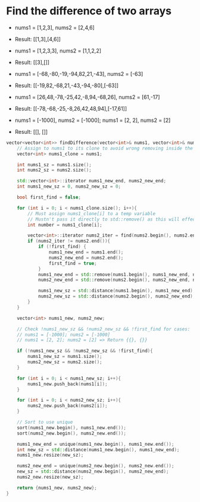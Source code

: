 # Find the difference of two arrays

* nums1 = [1,2,3], nums2 = [2,4,6]
* Result: [[1,3],[4,6]]

* nums1 = [1,2,3,3], nums2 = [1,1,2,2]
* Result: [[3],[]]

* nums1 = [-68,-80,-19,-94,82,21,-43], nums2 = [-63]
* Result: [[-19,82,-68,21,-43,-94,-80],[-63]]

* nums1 = [26,48,-78,-25,42,-8,94,-68,26], nums2 = [61,-17]
* Result: [[-78,-68,-25,-8,26,42,48,94],[-17,61]]

* nums1 = [-1000], nums2 = [-1000]; nums1 = [2, 2], nums2 = [2]
* Result: [[], []]

```cpp
vector<vector<int>> findDifference(vector<int>& nums1, vector<int>& nums2) {
    // Assign to nums1 to its clone to avoid wrong removing inside the for() loop
    vector<int> nums1_clone = nums1;

    int nums1_sz = nums1.size();
    int nums2_sz = nums2.size();

    std::vector<int>::iterator nums1_new_end, nums2_new_end;
    int nums1_new_sz = 0, nums2_new_sz = 0;

    bool first_find = false;

    for (int i = 0; i < nums1_clone.size(); i++){
        // Must assign nums1_clone[i] to a temp variable
        // Mustn't pass it directly to std::remove() as this will effect nums1_clone
        int number = nums1_clone[i];

        vector<int>::iterator nums2_iter = find(nums2.begin(), nums2.end(), number);
        if (nums2_iter != nums2.end()){
            if (!first_find) {
                nums1_new_end = nums1.end();
                nums2_new_end = nums2.end();
                first_find = true;
            }
            nums1_new_end = std::remove(nums1.begin(), nums1_new_end, number);
            nums2_new_end = std::remove(nums2.begin(), nums2_new_end, number);

            nums1_new_sz = std::distance(nums1.begin(), nums1_new_end);
            nums2_new_sz = std::distance(nums2.begin(), nums2_new_end);
        }                
    }

    vector<int> nums1_new, nums2_new;

    // Check !nums1_new_sz && !nums2_new_sz && !first_find for cases:
    // nums1 = [-1000]; nums2 = [-1000]
    // nums1 = [2, 2]; nums2 = [2] => Return {{}, {}}

    if (!nums1_new_sz && !nums2_new_sz && !first_find){
        nums1_new_sz = nums1.size();
        nums2_new_sz = nums2.size();
    }

    for (int i = 0; i < nums1_new_sz; i++){
        nums1_new.push_back(nums1[i]);
    }

    for (int i = 0; i < nums2_new_sz; i++){
        nums2_new.push_back(nums2[i]);
    }

    // Sort to use unique
    sort(nums1_new.begin(), nums1_new.end());
    sort(nums2_new.begin(), nums2_new.end());

    nums1_new_end = unique(nums1_new.begin(), nums1_new.end());
    int new_sz = std::distance(nums1_new.begin(), nums1_new_end);
    nums1_new.resize(new_sz);

    nums2_new_end = unique(nums2_new.begin(), nums2_new.end());
    new_sz = std::distance(nums2_new.begin(), nums2_new_end);
    nums2_new.resize(new_sz);

    return {nums1_new, nums2_new};
}
```